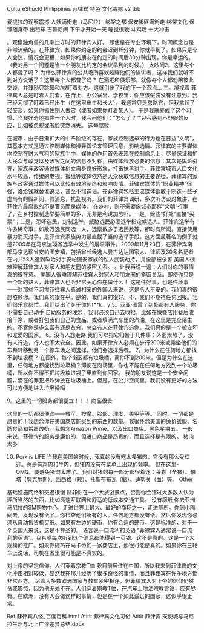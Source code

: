 CultureShock! Philippines  菲律宾 特色 文化震撼 v2 tbb
 


爱提拉的观察震撼
人妖满街走（马尼拉）
绑架之都 保安绑匪满街走 绑架文化 保镖随身带
出租车 
吉普尼闹
下午才开始一天  睡觉很晚
斗鸡场
十大冲击

。观察独角兽的几率比守时的菲律宾人好。
即使是在专业环境下，时间概念也是非常流畅的。在菲律宾，如果你约定的约会迟到15分钟，你就早到了。如果只是个人会议，情况会更糟，如果你的朋友在约定的时间后30分钟出现，你是幸运的。（我的另一个问题是当一个朋友比约定的会议早到的时候。）
太吵闹2。这里每个人都聋了吗？
为什么菲律宾的公共场所喜欢炫耀他们的演讲者，这样我们就听不到对方说话了？这里每个人都聋了吗？
在酒吧和俱乐部，就像每个人都劝阻彼此交谈，并鼓励只跳舞和/或盯着对方。这就引出了我的下一个观点…
三。凝视着
菲律宾人总是盯着人们看，在街上、办公室里、学校里，你应该假装没有注意到。我已经习惯了盯着已经出生（在这里出生和长大），我通常只是忽略它，但我拿起了轻交谈，如果你抓住别人做它（或者如果你盯着某人）。
于是我就养成了这个习惯，当我好奇地抓住一个人时，我会问他们：“怎么了？”“只会感到不舒服的反应，比如被忽视或者脸突然消失。
选举腐败

在城市，由于日渐扩大的中产阶级的存在，家族控制选举的行为也在日益"文明"，其基本方式是通过控制媒体和操弄舆论来管理民意，影响选情。菲律宾的主要媒体均控制在财大气粗的家族手中，媒体的作用首先表现在控制信息上，尽量保证和扩大民众与政党以及政客之间的信息不对称，由媒体释放必要的信息；其次是舆论引导，家族与政客通过媒体树立自身良好形象，打击抹黑对手。菲律宾城市人口文化水平较高，传统的电视、报纸等媒体依然是大众获取信息的主要途径，菲律宾的家族与政客通过媒体可以比较有效地制造和影响舆情。菲律宾媒体的"职业精神"很强，谁给钱就替谁说话，甚至不惜造谣。在菲律宾包括主流媒体都敢于制造一些子虚乌有的假新闻、假消息，扰乱视听。我们的菲律宾调研，多次听访谈对象讲，在菲律宾最腐败的不是官员而是媒体。
在乡村，则不需要像城市那样"文明"行事了，在乡村控制选举要简单的多，无非是利诱加恐吓。一是，给些"好处"直接"买票"；二是，恐吓选民，定制选举，威胁选民必须选举指定候选人。菲律宾选举有许多稀奇事，如数万选民同选一人，选票数多于选民数等，都时有所闻。直接使用暴力消灭对手，是菲律宾家族势力最直截了当的选举手段。这方面最著名的例子就是2009年在马京达瑙省选举中发生的屠杀事件。2009年11月23日，在菲律宾南部马京达瑙省安帕图安镇，包括省长候选人曼古达达图家人、律师及30多名记者在内共58人遭到政治对手安帕图安家族的私人武装劫持，并全部被杀害
美国人很难理解菲律宾人对家人和朋友圈的紧密关系。
。让我再说一遍：人们对你的事情真的很在意。
美国人很难理解菲律宾人对家人和朋友圈的紧密关系。即使你只是一个新的熟人，菲律宾人也会非常关心你在做什么！
这是件好事，也是件坏事——对那些不习惯菲律宾人真诚相亲的外国人来说，这是令人不安的。我们真的很想照顾你。我们真的很在乎。是的，我们真的很好。不，我们不期待任何回报。我们很乐意帮忙。我们给出了关于你的f**k。γ
5。亚亚·图雷？到处都有人服务，你不需要自己动手
自助服务的理念，我们必须自己去收拾，比如在快餐店用餐后收拾干净，或者打包我们自己的食品，或者填满汽车里的汽油，在这里是完全陌生的。不管你是多么富有还是贫穷，总会有人在菲律宾追你。我们真的是一个被宠坏和宠爱的国家。
6。没有人想走路
我们可以把它归咎于几件事：外面太热了，没有人行道，行人也不太安全。因此，如果菲律宾人必须在步行200米或乘坐他们的车和转移到另一个停车场之间选择，他们会选择后者。
7。为什么在任何地方都找不到垃圾桶？
在国外，每个街区都有垃圾桶，离你不到200米。但是为什么在这里，任何地方都能找到垃圾桶？即使在商场里，你也不能在任何地方找到一个垃圾桶，所以你不得不把垃圾放进袋子里直到你回家。
我的朋友说这是一个安全问题，潜在的罪犯把炸弹放在垃圾桶上。但是，在公共空间里，我们没有更好的方法可以方便地进入垃圾桶吗

9。这里的一切服务都很便宜！！！ 商品很贵

这里的一切都很便宜——餐厅、按摩、脸部、理发、美甲等等。
同时，一切都是昂贵的！我想念你在美国商店能买到的东西的数量。我很怀念美国的廉价衣服、名牌食品和希腊酸奶。我想念Amazon Prime。以及出口商店。黑色星期五。
一般来说，菲律宾的服务是廉价的，但进口商品是昂贵的，而且选择是有限的。
猪肉太多

10. Pork is LIFE
当我在美国的时候，我真的没有吃太多猪肉，它没有那么受欢迎。总是有鸡肉和牛肉，但猪肉没有在菜单上出现的频率。
但在这里- OMG。要避免猪肉太难了。我们对猪的每一部分都很着迷：莱肯（全猪）、帕塔（努克尔斯）、西西格（颊）、托斯布布瓦（脑）、迪努关（血）等。
Other

基础设施网络和交通很慢
除非你在一个大旅游景点，否则你会错过大多数人认为理所当然的东西，比如高速互联网和舒适的低成本交通工具。
没有厕纸
你去亚洲马尼拉的SM购物中心，走进世界上最大、最好的商场之一，走进厕所。你到小隔间去，发现没有纸了。你检查他们所有的人。任何地方都没有纸。然后你发现你必须从自动售货机买纸。如果有左边的硬币，你有合适的硬币。这是标准的，对于一个英国人来说，这是不神圣的。
语言说一口流利的英语
“菲律宾人通常说一口流利的英语”。我希望每次听到这个消息都能得到一英镑。这不是真的。这是一个大规模的推广。如果你碰巧在马卡蒂的一家商店里，那很可能是真的。如果你在三轮车上说话，司机在省里很可能是不真实的。

对上帝的坚定信仰。人们穿着宗教T恤
我目前居住在中国，所以我来到菲律宾的文化冲击相对较低，显然我在那儿经历了很多奇怪的事情，而且菲律宾在许多地方都非常西方。
尽管大多数欧洲国家与教堂紧密相连，但菲律宾人对上帝的信仰仍然令我震惊，因为他无处不在。人们穿着宗教T恤，在汽车上喷洒宗教言论，应有尽有。在欧洲，没有人会做这样的事情，但是在一个如此遥远的国家，这似乎很正常。

Ref
菲律宾八怪_百度百科.html
Atitit 菲律宾文化习俗
Atitit 菲律宾 天使城与马尼拉生活与北上广深差异总结.docx



